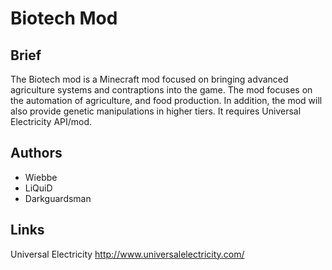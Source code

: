 Biotech Mod
=============

## Brief
The Biotech mod is a Minecraft mod focused on bringing advanced agriculture systems and contraptions into the game. The mod focuses on the automation of agriculture, and food production. In addition, the mod will also provide genetic manipulations in higher tiers. It requires Universal Electricity API/mod.

## Authors

* Wiebbe
* LiQuiD
* Darkguardsman

## Links
Universal Electricity http://www.universalelectricity.com/
